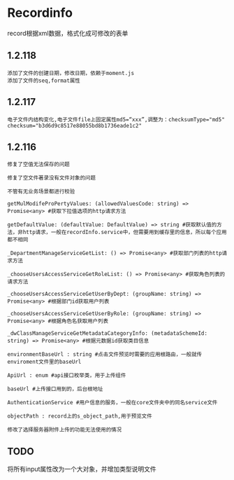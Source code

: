 # Recordinfo

record根据xml数据，格式化成可修改的表单

## 1.2.118
    添加了文件的创建日期，修改日期，依赖于moment.js
    添加了文件的seq,format属性

## 1.2.117 

    电子文件内结构变化,电子文件file上固定属性md5=“xxx”,调整为：checksumType="md5" checksum="b3d6d9c8517e88055bd8b1736eade1c2" 

## 1.2.116  

    修复了空值无法保存的问题

    修复了空文件著录没有文件对象的问题

    不管有无业务场景都进行校验

    getMulModifeProPertyValues: (allowedValuesCode: string) => Promise<any> #获取下拉值选项的http请求方法 

    getDefaultValue: (defaultValue: DefaultValue) => string #获取默认值的方法，非http请求，一般在recordInfo.service中，但需要用到缓存里的信息，所以每个应用都不相同

    _DepartmentManageServiceGetList: () => Promise<any> #获取部门列表的http请求方法

    _chooseUsersAccessServiceGetRoleList: () => Promise<any> #获取角色列表的请求方法

    _chooseUsersAccessServiceGetUserByDept: (groupName: string) => Promise<any> #根据部门id获取用户列表

    _chooseUsersAccessServiceGetUserByRole: (groupName: string) => Promise<any> #根据角色名获取用户列表

    _dwClassManageServiceGetMetadataCategoryInfo: (metadataSchemeId: string) => Promise<any> #根据元数据id获取类目信息

    environmentBaseUrl : string #点击文件预览时需要的应用根路由，一般就传enviroment文件里的baseUrl

    ApiUrl : enum #api接口枚举类，用于上传组件
 
    baseUrl #上传接口用到的，后台根地址

    AuthenticationService #用户信息的服务，一般在core文件夹中的同名service文件
    
    objectPath : record上的s_object_path,用于预览文件

    修改了选择服务器附件上传的功能无法使用的情况
## TODO

将所有input属性改为一个大对象，并增加类型说明文件